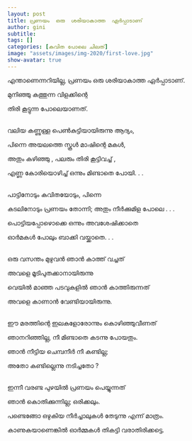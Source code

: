 ```yaml
---
layout: post
title: പ്രണയം  ഒരു  ശരിയാകാത്ത  ഏര്‍പ്പാടാണ്
author: gini
subtitle: 
tags: []
categories: [കവിത പോലെ ചിലത്]
image: "assets/images/img-2020/first-love.jpg"
show-avatar: true
---
```


എന്താണെന്നറിയില്ല, പ്രണയം ഒരു ശരിയാകാത്ത ഏര്‍പ്പാടാണ്.

മുനിഞ്ഞു കത്തുന്ന വിളക്കിന്റെ

തിരി കൂട്ടുന്ന പോലെയാണത്.

<br>
വലിയ കണ്ണുള്ള പെണ്‍കുട്ടിയായിരുന്നു ആദ്യം,

പിന്നെ അയലത്തെ സ്കൂള്‍ മാഷിന്റെ മകള്‍,

അതും കഴിഞ്ഞു , പലരും തിരി കൂട്ടിവച്ച് ,

എണ്ണ കോരിയൊഴിച്ച് ഒന്നും മിണ്ടാതെ പോയി. . .

<br>
പാട്ടിനോടും കവിതയോടും, പിന്നെ

കടലിനോടും പ്രണയം തോന്നി; അതും നീര്‍ക്കുമിള പോലെ . . .

പൊട്ടിയപ്പോഴൊക്കെ ഒന്നും അവശേഷിക്കാതെ

ഓര്‍മകള്‍ പോലും ബാക്കി വയ്ക്കാതെ. . .

<br>
ഒരു വസന്തം മുഴുവന്‍ ഞാന്‍ കാത്ത് വച്ചത്

അവളെ മൂടിപുതക്കാനായിരുന്നു

വെയില്‍ മാഞ്ഞ പടവുകളില്‍ ഞാന്‍ കാത്തിരുന്നത്

അവളെ കാണാന്‍ വേണ്ടിയായിരുന്നു.

<br>
ഈ മരത്തിന്റെ ഇലകളോരോന്നും കൊഴിഞ്ഞുവീണത്‌

ഞാനറിഞ്ഞില്ല, നീ മിണ്ടാതെ കടന്നു പോയതും.

ഞാന്‍ നീട്ടിയ ചെമ്പനീര്‍ നീ കണ്ടില്ല;

അതോ കണ്ടില്ലെന്നു നടിച്ചതോ ?

<br>
ഇന്നീ വരണ്ട പുഴയില്‍ പ്രണയം പെയ്യുന്നത്

ഞാന്‍ കൊതിക്കുന്നില്ല; ഒരിക്കലും.

പണ്ടെങ്ങോ ഒഴുകിയ നീര്‍ച്ചാലുകള്‍ തേടുന്നു എന്ന് മാത്രം.

കാണുകയാണെങ്കില്‍ ഓര്‍മ്മകള്‍ തികട്ടി വരാതിരിക്കട്ടെ.